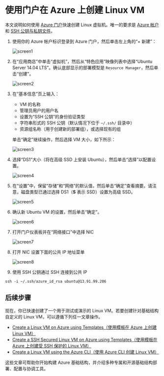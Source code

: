 <properties
    pageTitle="使用 Azure 门户创建 Linux VM | Azure"
    description="使用 Azure 门户创建 Linux VM。"
    services="virtual-machines-linux"
    documentationCenter=""
    authors="vlivech"
    manager="timlt"
    editor=""
    tags="azure-resource-manager"
/>

<tags
	ms.service="virtual-machines-linux"
	ms.date="04/12/2016"
	wacn.date="06/07/2016"/>

# 使用门户在 Azure 上创建 Linux VM

本文说明如何使用 [Azure 门户](https://portal.azure.cn/)快速创建 Linux 虚拟机。唯一的要求是 [Azure 帐户](/pricing/1rmb-trial/)和 [SSH 公钥与私钥文件](/documentation/articles/virtual-machines-linux-mac-create-ssh-keys)。


1. 使用你的 Azure 帐户标识登录到 Azure 门户，然后单击左上角的“+ 新建”：

    ![screen1](../media/virtual-machines-linux-quick-create-portal/screen1.png)

2. 在“应用商店”中单击“虚拟机”，然后从“特色应用”映像列表中选择“Ubuntu Server 14.04 LTS”。确认底部显示的部署模型是 `Resource Manager`，然后单击“创建”。

    ![screen2](../media/virtual-machines-linux-quick-create-portal/screen2.png)

3. 在“基本信息”页上输入：
    - VM 的名称
    - 管理员用户的用户名
    - 设置为“SSH 公钥”的身份验证类型
    - 字符串形式的 SSH 公钥（默认情况下位于 `~/.ssh/` 目录中）
    - 资源组名称（用于创建新的部署组），或选择现有的组

    单击“确定”继续操作，然后选择 VM 大小，如下所示：

    ![screen3](../media/virtual-machines-linux-quick-create-portal/screen3.png)

4. 选择“DS1”大小（将在高级 SSD 上安装 Ubuntu），然后单击“选择”以配置设置。

    ![screen4](../media/virtual-machines-linux-quick-create-portal/screen4.png)

5. 在“设置”中，保留“存储”和“网络”的默认值，然后单击“确定”查看摘要。请注意，磁盘类型已通过选择 DS1（**S** 表示 SSD）设置为高级 SSD。

    ![screen5](../media/virtual-machines-linux-quick-create-portal/screen5.png)

6. 确认新 Ubuntu VM 的设置，然后单击“确定”。

    ![screen6](../media/virtual-machines-linux-quick-create-portal/screen6.png)

7. 打开门户仪表板并在“网络接口”中选择 NIC

    ![screen7](../media/virtual-machines-linux-quick-create-portal/screen7.png)

8. 打开 NIC 设置下面的公共 IP 地址菜单

    ![screen8](../media/virtual-machines-linux-quick-create-portal/screen8.png)

9. 使用 SSH 公钥通过 SSH 连接到公共 IP

```
ssh -i ~/.ssh/azure_id_rsa ubuntu@13.91.99.206
```

## 后续步骤

现在，你已快速创建了一个用于测试或演示的 Linux VM。若要创建针对基础结构自定义的 Linux VM，可以遵循下列任一文章操作。

- [Create a Linux VM on Azure using Templates（使用模板在 Azure 上创建 Linux VM）](/documentation/articles/virtual-machines-linux-cli-deploy-templates)
- [Create a SSH Secured Linux VM on Azure using Templates（使用模板在 Azure 上创建受 SSH 保护的 Linux VM）](/documentation/articles/virtual-machines-linux-create-ssh-secured-vm-from-template)
- [Create a Linux VM using the Azure CLI（使用 Azure CLI 创建 Linux VM）](/documentation/articles/virtual-machines-linux-create-cli-complete)

这些文章可帮助你开始构建 Azure 基础结构，并介绍多种专属和开源基础结构部署、配置与协调工具。

<!----HONumber=Mooncake_0425_2016-->